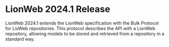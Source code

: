 # LionWeb 2024.1 Release

LionWeb 2024.1 extends the LionWeb specification with the Bulk Protocol for LioWeb repositories.
This protocol describes the API with a LionWeb repository, allowing models to be stored
and retrieved from a repository in a standard way.
